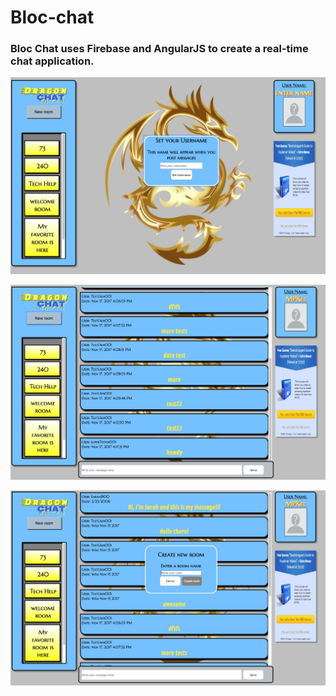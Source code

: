 # Bloc-chat

### Bloc Chat uses Firebase and AngularJS to create a real-time chat application.

![User Sign In](app/assets/images/newUser.png)

![In Room Chatting](app/assets/images/inRoomChat.png)

![Create a new chat room](app/assets/images/newRoomModal.png)
